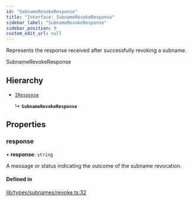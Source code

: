 ```yaml
---
id: "SubnameRevokeResponse"
title: "Interface: SubnameRevokeResponse"
sidebar_label: "SubnameRevokeResponse"
sidebar_position: 0
custom_edit_url: null
---
```


Represents the response received after successfully revoking a subname.

 SubnameRevokeResponse

## Hierarchy

- [`IResponse`](IResponse.md)

  ↳ **`SubnameRevokeResponse`**

## Properties

### response

• **response**: `string`

A message or status indicating the outcome of the subname revocation.

#### Defined in

[lib/types/subnames/revoke.ts:32](https://github.com/JustaName-id/JustaName-sdk/blob/610ce53/packages/@justaname.id/sdk/src/lib/types/subnames/revoke.ts#L32)
